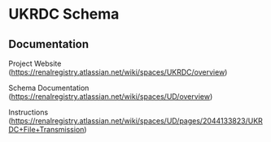 # UKRDC Schema

## Documentation

Project Website (https://renalregistry.atlassian.net/wiki/spaces/UKRDC/overview)

Schema Documentation (https://renalregistry.atlassian.net/wiki/spaces/UD/overview)

Instructions (https://renalregistry.atlassian.net/wiki/spaces/UD/pages/2044133823/UKRDC+File+Transmission)
